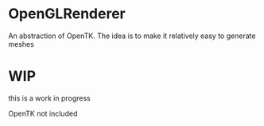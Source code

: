 # OpenGLRenderer
An abstraction of OpenTK. The idea is to make it relatively easy to generate meshes
# WIP
this is a work in progress

OpenTK not included

